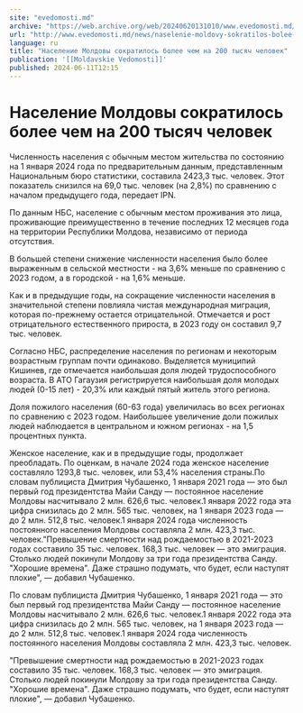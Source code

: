 ```yaml
---
site: "evedomosti.md"
archive: "https://web.archive.org/web/20240620131010/www.evedomosti.md/news/naselenie-moldovy-sokratilos-bolee-chem-na-200-tysyach-chelo"
url: "http://www.evedomosti.md/news/naselenie-moldovy-sokratilos-bolee-chem-na-200-tysyach-chelo"
language: ru
title: "Население Молдовы сократилось более чем на 200 тысяч человек"
publication: '[[Moldavskie Vedomosti]]'
published: 2024-06-11T12:15
---
```


# Население Молдовы сократилось более чем на 200 тысяч человек

Численность населения с обычным местом жительства по состоянию на 1 января 2024 года по предварительным данным, представленным Национальным бюро статистики, составила 2423,3 тыс. человек. Этот показатель снизился на 69,0 тыс. человек (на 2,8%) по сравнению с началом предыдущего года, передает IPN.

По данным НБС, население с обычным местом проживания это лица, проживающие преимущественно в течение последних 12 месяцев года на территории Республики Молдова, независимо от периода отсутствия.

В большей степени снижение численности населения было более выраженным в сельской местности - на 3,6% меньше по сравнению с 2023 годом, а в городской - на 1,6% меньше.

Как и в предыдущие годы, на сокращение численности населения в значительной степени повлияла чистая международная миграция, которая по-прежнему остается отрицательной. Отмечается и рост отрицательного естественного прироста, в 2023 году он составил 9,7 тыс. человек.

Согласно НБС, распределение населения по регионам и некоторым возрастным группам почти одинаково. Выделяется муниципий Кишинев, где отмечается наибольшая доля людей трудоспособного возраста. В АТО Гагаузия регистрируется наибольшая доля молодых людей (0-15 лет) - 20,3% или каждый пятый житель этого региона.

Доля пожилого населения (60-63 года) увеличилась во всех регионах по сравнению с 2023 годом. Наибольшее увеличение доли пожилых людей наблюдается в центральном и южном регионах - на 1,5 процентных пункта.

Женское население, как и в предыдущие годы, продолжает преобладать. По оценкам, в начале 2024 года женское население составляло 1293,8 тыс. человек, или 53,4% населения страны.По словам публициста Дмитрия Чубашенко, 1 января 2021 года — это был первый год президентства Майи Санду — постоянное население Молдовы насчитывало 2 млн. 626,6 тыс. человек.1 января 2022 года эта цифра снизилась до 2 млн. 565 тыс. человек, на 1 января 2023 года — до 2 млн. 512,8 тыс. человек.1 января 2024 года численность постоянного населения Молдовы составляла 2 млн. 423,3 тыс. человек."Превышение смертности над рождаемостью в 2021-2023 годах составило 35 тыс. человек. 168,3 тыс. человек — это эмиграция. Столько людей покинули Молдову за три года президентства Санду. "Хорошие времена". Даже страшно подумать, что будет, если наступят плохие", — добавил Чубашенко.

По словам публициста Дмитрия Чубашенко, 1 января 2021 года — это был первый год президентства Майи Санду — постоянное население Молдовы насчитывало 2 млн. 626,6 тыс. человек.1 января 2022 года эта цифра снизилась до 2 млн. 565 тыс. человек, на 1 января 2023 года — до 2 млн. 512,8 тыс. человек.1 января 2024 года численность постоянного населения Молдовы составляла 2 млн. 423,3 тыс. человек.

"Превышение смертности над рождаемостью в 2021-2023 годах составило 35 тыс. человек. 168,3 тыс. человек — это эмиграция. Столько людей покинули Молдову за три года президентства Санду. "Хорошие времена". Даже страшно подумать, что будет, если наступят плохие", — добавил Чубашенко.
